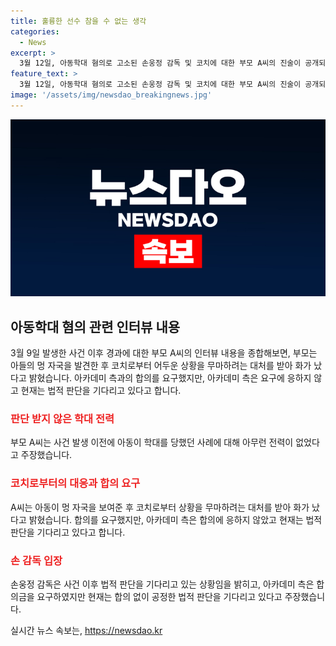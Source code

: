 ```yaml
---
title: 훌륭한 선수 참을 수 없는 생각
categories:
  - News
excerpt: >
  3월 12일, 아동학대 혐의로 고소된 손웅정 감독 및 코치에 대한 부모 A씨의 진술이 공개되었다. A씨는 아들의 이상한 멍자국을 발견하고 코치들이 가하고 있는 폭력에 대해 알게 되었는데, 이에 대해 화가 난 모습을 보였다. 아카데미 측은 합의를 시도하였으나 A씨는 거절했으며, 손 감독은 사실과 다른 주장이 많다며 사과와 원만한 해결을 시도했으나 합의가 이뤄지지 않았다고 주장했다. 해당 사건으로 인해 아동의 축구 생활과 피해를 입은 가족에 대한 염려가 나타났다.
feature_text: >
  3월 12일, 아동학대 혐의로 고소된 손웅정 감독 및 코치에 대한 부모 A씨의 진술이 공개되었다. A씨는 아들의 이상한 멍자국을 발견하고 코치들이 가하고 있는 폭력에 대해 알게 되었는데, 이에 대해 화가 난 모습을 보였다. 아카데미 측은 합의를 시도하였으나 A씨는 거절했으며, 손 감독은 사실과 다른 주장이 많다며 사과와 원만한 해결을 시도했으나 합의가 이뤄지지 않았다고 주장했다. 해당 사건으로 인해 아동의 축구 생활과 피해를 입은 가족에 대한 염려가 나타났다.
image: '/assets/img/newsdao_breakingnews.jpg'
---
```


<p><img src="/assets/img/newsdao_breakingnews.jpg" alt="implanttips 속보" /></p>

<h2 data-ke-size="size26">아동학대 혐의 관련 인터뷰 내용</h2>

<p data-ke-size="size16">3월 9일 발생한 사건 이후 경과에 대한 부모 A씨의 인터뷰 내용을 종합해보면, 부모는 아들의 멍 자국을 발견한 후 코치로부터 어두운 상황을 무마하려는 대처를 받아 화가 났다고 밝혔습니다. 아카데미 측과의 합의를 요구했지만, 아카데미 측은 요구에 응하지 않고 현재는 법적 판단을 기다리고 있다고 합니다.</p>

<h3><b><span style="color: #ee2323;">판단 받지 않은 학대 전력</span></b></h3>

<p data-ke-size="size16">부모 A씨는 사건 발생 이전에 아동이 학대를 당했던 사례에 대해 아무런 전력이 없었다고 주장했습니다.</p>

<h3><b><span style="color: #ee2323;">코치로부터의 대응과 합의 요구</span></b></h3>

<p data-ke-size="size16">A씨는 아동이 멍 자국을 보여준 후 코치로부터 상황을 무마하려는 대처를 받아 화가 났다고 밝혔습니다. 합의를 요구했지만, 아카데미 측은 합의에 응하지 않았고 현재는 법적 판단을 기다리고 있다고 합니다.</p> 

<h3><b><span style="color: #ee2323;">손 감독 입장</span></b></h3>

<p data-ke-size="size16">손웅정 감독은 사건 이후 법적 판단을 기다리고 있는 상황임을 밝히고, 아카데미 측은 합의금을 요구하였지만 현재는 합의 없이 공정한 법적 판단을 기다리고 있다고 주장했습니다.</p>
실시간 뉴스 속보는, <a href="https://newsdao.kr" rel="dofollow">https://newsdao.kr</a>



